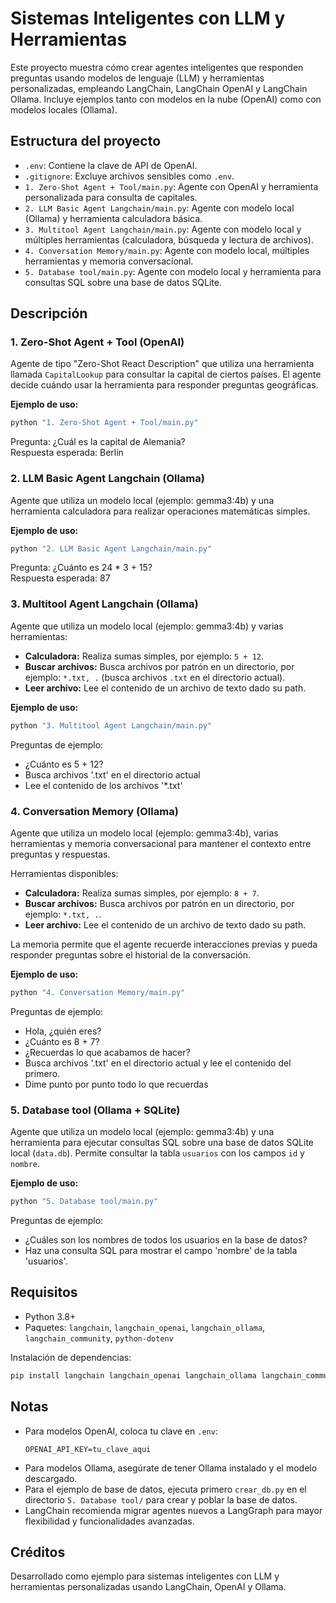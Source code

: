 # Sistemas Inteligentes con LLM y Herramientas

Este proyecto muestra cómo crear agentes inteligentes que responden preguntas usando modelos de lenguaje (LLM) y herramientas personalizadas, empleando LangChain, LangChain OpenAI y LangChain Ollama. Incluye ejemplos tanto con modelos en la nube (OpenAI) como con modelos locales (Ollama).

## Estructura del proyecto

- `.env`: Contiene la clave de API de OpenAI.
- `.gitignore`: Excluye archivos sensibles como `.env`.
- `1. Zero-Shot Agent + Tool/main.py`: Agente con OpenAI y herramienta personalizada para consulta de capitales.
- `2. LLM Basic Agent Langchain/main.py`: Agente con modelo local (Ollama) y herramienta calculadora básica.
- `3. Multitool Agent Langchain/main.py`: Agente con modelo local y múltiples herramientas (calculadora, búsqueda y lectura de archivos).
- `4. Conversation Memory/main.py`: Agente con modelo local, múltiples herramientas y memoria conversacional.
- `5. Database tool/main.py`: Agente con modelo local y herramienta para consultas SQL sobre una base de datos SQLite.

## Descripción

### 1. Zero-Shot Agent + Tool (OpenAI)
Agente de tipo "Zero-Shot React Description" que utiliza una herramienta llamada `CapitalLookup` para consultar la capital de ciertos países. El agente decide cuándo usar la herramienta para responder preguntas geográficas.

**Ejemplo de uso:**
```python
python "1. Zero-Shot Agent + Tool/main.py"
```
Pregunta: ¿Cuál es la capital de Alemania?  
Respuesta esperada: Berlín

### 2. LLM Basic Agent Langchain (Ollama)
Agente que utiliza un modelo local (ejemplo: gemma3:4b) y una herramienta calculadora para realizar operaciones matemáticas simples.

**Ejemplo de uso:**
```python
python "2. LLM Basic Agent Langchain/main.py"
```
Pregunta: ¿Cuánto es 24 * 3 + 15?  
Respuesta esperada: 87

### 3. Multitool Agent Langchain (Ollama)
Agente que utiliza un modelo local (ejemplo: gemma3:4b) y varias herramientas:
- **Calculadora:** Realiza sumas simples, por ejemplo: `5 + 12`.
- **Buscar archivos:** Busca archivos por patrón en un directorio, por ejemplo: `*.txt, .` (busca archivos `.txt` en el directorio actual).
- **Leer archivo:** Lee el contenido de un archivo de texto dado su path.

**Ejemplo de uso:**
```python
python "3. Multitool Agent Langchain/main.py"
```
Preguntas de ejemplo:
- ¿Cuánto es 5 + 12?
- Busca archivos '.txt' en el directorio actual
- Lee el contenido de los archivos '*.txt'

### 4. Conversation Memory (Ollama)
Agente que utiliza un modelo local (ejemplo: gemma3:4b), varias herramientas y memoria conversacional para mantener el contexto entre preguntas y respuestas.

Herramientas disponibles:
- **Calculadora:** Realiza sumas simples, por ejemplo: `8 + 7`.
- **Buscar archivos:** Busca archivos por patrón en un directorio, por ejemplo: `*.txt, .`.
- **Leer archivo:** Lee el contenido de un archivo de texto dado su path.

La memoria permite que el agente recuerde interacciones previas y pueda responder preguntas sobre el historial de la conversación.

**Ejemplo de uso:**
```python
python "4. Conversation Memory/main.py"
```
Preguntas de ejemplo:
- Hola, ¿quién eres?
- ¿Cuánto es 8 + 7?
- ¿Recuerdas lo que acabamos de hacer?
- Busca archivos '.txt' en el directorio actual y lee el contenido del primero.
- Dime punto por punto todo lo que recuerdas

### 5. Database tool (Ollama + SQLite)
Agente que utiliza un modelo local (ejemplo: gemma3:4b) y una herramienta para ejecutar consultas SQL sobre una base de datos SQLite local (`data.db`). Permite consultar la tabla `usuarios` con los campos `id` y `nombre`.

**Ejemplo de uso:**
```python
python "5. Database tool/main.py"
```
Preguntas de ejemplo:
- ¿Cuáles son los nombres de todos los usuarios en la base de datos?
- Haz una consulta SQL para mostrar el campo 'nombre' de la tabla 'usuarios'.

## Requisitos

- Python 3.8+
- Paquetes: `langchain`, `langchain_openai`, `langchain_ollama`, `langchain_community`, `python-dotenv`

Instalación de dependencias:

```sh
pip install langchain langchain_openai langchain_ollama langchain_community python-dotenv
```

## Notas

- Para modelos OpenAI, coloca tu clave en `.env`:
  ```
  OPENAI_API_KEY=tu_clave_aqui
  ```
- Para modelos Ollama, asegúrate de tener Ollama instalado y el modelo descargado.
- Para el ejemplo de base de datos, ejecuta primero `crear_db.py` en el directorio `5. Database tool/` para crear y poblar la base de datos.
- LangChain recomienda migrar agentes nuevos a LangGraph para mayor flexibilidad y funcionalidades avanzadas.

## Créditos

Desarrollado como ejemplo para sistemas inteligentes con LLM y herramientas personalizadas usando LangChain, OpenAI y Ollama.
